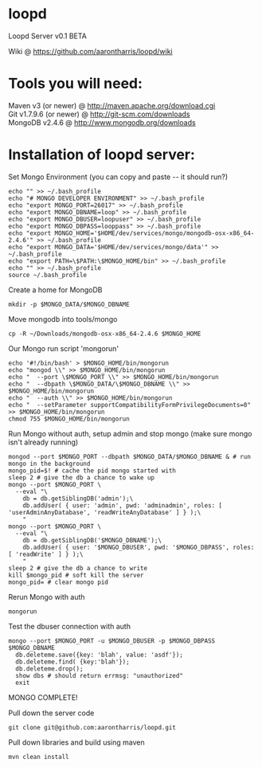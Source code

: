 loopd
=====

Loopd Server v0.1 BETA

Wiki @ https://github.com/aarontharris/loopd/wiki

Tools you will need:
====================

Maven v3 (or newer) @ http://maven.apache.org/download.cgi<br>
Git v1.7.9.6 (or newer) @ http://git-scm.com/downloads<br>
MongoDB v2.4.6 @ http://www.mongodb.org/downloads<br>

Installation of loopd server:
=============================

Set Mongo Environment (you can copy and paste -- it should run?)<br>
```
echo "" >> ~/.bash_profile
echo "# MONGO DEVELOPER ENVIRONMENT" >> ~/.bash_profile
echo "export MONGO_PORT=26017" >> ~/.bash_profile
echo "export MONGO_DBNAME=loop" >> ~/.bash_profile
echo "export MONGO_DBUSER=loopuser" >> ~/.bash_profile
echo "export MONGO_DBPASS=looppass" >> ~/.bash_profile
echo "export MONGO_HOME='$HOME/dev/services/mongo/mongodb-osx-x86_64-2.4.6'" >> ~/.bash_profile
echo "export MONGO_DATA='$HOME/dev/services/mongo/data'" >> ~/.bash_profile
echo "export PATH=\$PATH:\$MONGO_HOME/bin" >> ~/.bash_profile
echo "" >> ~/.bash_profile
source ~/.bash_profile
```

Create a home for MongoDB<br>
```
mkdir -p $MONGO_DATA/$MONGO_DBNAME
```

Move mongodb into tools/mongo<br>
```
cp -R ~/Downloads/mongodb-osx-x86_64-2.4.6 $MONGO_HOME
```

Our Mongo run script 'mongorun'<br>
```
echo '#!/bin/bash' > $MONGO_HOME/bin/mongorun
echo "mongod \\" >> $MONGO_HOME/bin/mongorun
echo "  --port \$MONGO_PORT \\" >> $MONGO_HOME/bin/mongorun
echo "  --dbpath \$MONGO_DATA/\$MONGO_DBNAME \\" >> $MONGO_HOME/bin/mongorun
echo "  --auth \\" >> $MONGO_HOME/bin/mongorun
echo "  --setParameter supportCompatibilityFormPrivilegeDocuments=0" >> $MONGO_HOME/bin/mongorun
chmod 755 $MONGO_HOME/bin/mongorun
```

Run Mongo without auth, setup admin and stop mongo (make sure mongo isn't already running)
```
mongod --port $MONGO_PORT --dbpath $MONGO_DATA/$MONGO_DBNAME & # run mongo in the background
mongo_pid=$! # cache the pid mongo started with
sleep 2 # give the db a chance to wake up
mongo --port $MONGO_PORT \
  --eval "\
    db = db.getSiblingDB('admin');\
    db.addUser( { user: 'admin', pwd: 'adminadmin', roles: [ 'userAdminAnyDatabase', 'readWriteAnyDatabase' ] } );\
    "
mongo --port $MONGO_PORT \
  --eval "\
    db = db.getSiblingDB('$MONGO_DBNAME');\
    db.addUser( { user: '$MONGO_DBUSER', pwd: '$MONGO_DBPASS', roles: [ 'readWrite' ] } );\
    "
sleep 2 # give the db a chance to write
kill $mongo_pid # soft kill the server
mongo_pid= # clear mongo pid
```

Rerun Mongo with auth
```
mongorun
```

Test the dbuser connection with auth
```
mongo --port $MONGO_PORT -u $MONGO_DBUSER -p $MONGO_DBPASS $MONGO_DBNAME
  db.deleteme.save({key: 'blah', value: 'asdf'});
  db.deleteme.find( {key:'blah'});
  db.deleteme.drop();
  show dbs # should return errmsg: "unauthorized"
  exit
```

MONGO COMPLETE!


Pull down the server code<br>
```
git clone git@github.com:aarontharris/loopd.git
```

Pull down libraries and build using maven<br>
```
mvn clean install
```



